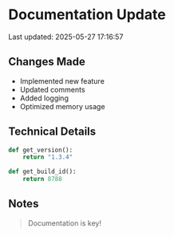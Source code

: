 # Documentation Update

Last updated: 2025-05-27 17:16:57

## Changes Made
- Implemented new feature
- Updated comments
- Added logging
- Optimized memory usage

## Technical Details
```python
def get_version():
    return "1.3.4"

def get_build_id():
    return 8788
```

## Notes
> Documentation is key!
